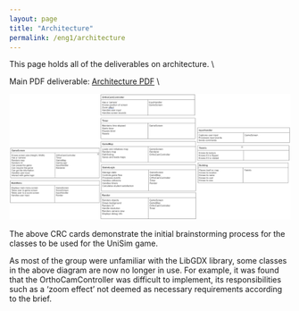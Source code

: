 ```yaml
---
layout: page
title: "Architecture"
permalink: /eng1/architecture
---
```

This page holds all of the deliverables on architecture. \

Main PDF deliverable: 
[Architecture PDF](./assets/pdf/Arch1.pdf) \

![Initial CRC cards](./assets/crc_cards.png)

The above CRC cards demonstrate the initial brainstorming process for the classes to be used for the UniSim game.  

As most of the group were unfamiliar with the LibGDX library, some classes in the above diagram are now no longer in use. For example, it was found that the OrthoCamController was difficult to implement, its responsibilities such as a ‘zoom effect’ not deemed as necessary requirements according to the brief.  


